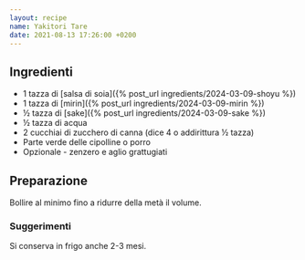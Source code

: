 ```yaml
---
layout: recipe
name: Yakitori Tare
date: 2021-08-13 17:26:00 +0200
---
```


## Ingredienti

- 1 tazza di [salsa di soia]({% post_url ingredients/2024-03-09-shoyu %})
- 1  tazza di [mirin]({% post_url ingredients/2024-03-09-mirin %})
- ½ tazza di [sake]({% post_url ingredients/2024-03-09-sake %})
- ½ tazza di acqua
- 2 cucchiai di zucchero di canna (dice 4 o addirittura ½ tazza)
- Parte verde delle cipolline o porro
- Opzionale - zenzero e aglio grattugiati

## Preparazione

Bollire al minimo fino a ridurre della metà il volume.

### Suggerimenti

Si conserva in frigo anche 2-3 mesi.

